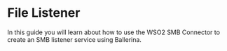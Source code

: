 # File Listener

In this guide you will learn about how to use the WSO2 SMB Connector to create an SMB listener service using Ballerina.
